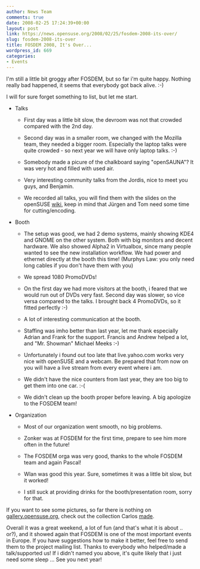 ```yaml
---
author: News Team
comments: true
date: 2008-02-25 17:24:39+00:00
layout: post
link: https://news.opensuse.org/2008/02/25/fosdem-2008-its-over/
slug: fosdem-2008-its-over
title: FOSDEM 2008, It's Over...
wordpress_id: 669
categories:
- Events
---
```


I'm still a little bit groggy after FOSDEM, but so far i'm quite happy. Nothing really bad happened, it seems that everybody got back alive. :-)

I will for sure forget something to list, but let me start.



	
  * Talks

	
    * First day was a little bit slow, the devroom was not that crowded compared with the 2nd day.



	
    * Second day was in a smaller room, we changed with the Mozilla team, they needed a bigger room. Especially the laptop talks were quite crowded - so next year we will have only laptop talks. :-)



	
    * Somebody made a picure of the chalkboard saying "openSAUNA"? It was very hot and filled with used air.

	
    * Very interesting community talks from the Jordis, nice to meet you guys, and Benjamin.

	
    * We recorded all talks, you will find them with the slides on the openSUSE [wiki](//en.opensuse.org/FOSDEM2008), keep in mind that Jürgen and Tom need some time for cutting/encoding.




	
  * Booth

	
    * The setup was good, we had 2 demo systems, mainly showing KDE4 and GNOME on the other system. Both with big monitors and decent hardware. We also showed Alpha2 in Virtualbox, since many people wanted to see the new installation workflow. We had power and ethernet directly at the booth this time! (Murphys Law: you only need long cables if you don't have them with you)

	
    * We spread 1080 PromoDVDs!

	
    * On the first day we had more visitors at the booth, i feared that we would run out of DVDs very fast. Second day was slower, so vice versa compared to the talks. I brought back 4 PromoDVDs, so it fitted perfectly :-)

	
    * A lot of interesting communication at the booth.

	
    * Staffing was imho better than last year, let me thank especially Adrian and Frank for the support. Francis and Andrew helped a lot, and "Mr. Showman" Michael Meeks :-)

	
    * Unfortunately i found out too late that live.yahoo.com works very nice with openSUSE and a webcam. Be prepared that from now on you will have a live stream from every event where i am.

	
    * We didn't have the nice counters from last year, they are too big to get them into one car. :-(

	
    * We didn't clean up the booth proper before leaving. A big apologize to the FOSDEM team!




	
  * Organization

	
    * Most of our organization went smooth, no big problems.

	
    * Zonker was at FOSDEM for the first time, prepare to see him more often in the future!

	
    * The FOSDEM orga was very good, thanks to the whole FOSDEM team and again Pascal!

	
    * Wlan was good this year. Sure, sometimes it was a little bit slow, but it worked!

	
    * I still suck at providing drinks for the booth/presentation room, sorry for that.





If you want to see some pictures, so far there is nothing on [gallery.opensuse.org](//gallery.opensuse.org), check out the collection Carlos [made](//cgoncalves.blogspot.com/2008/02/if-i-cant-go-to-fosdem-2nd-part.html).

Overall it was a great weekend, a lot of fun (and that's what it is about .. or?), and it showed again that FOSDEM is one of the most important events in Europe. If you have suggestions how to make it better, feel free to send them to the project mailing list. Thanks to everybody who helped/made a talk/supported us! If i didn't named you above, it's quite likely that i just need some sleep ... See you next year!
